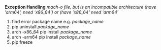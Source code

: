 **Exception Handling**
*mach-o file, but is an incompatible architecture (have 'arm64', need 'x86_64') or (have 'x86_64' need 'arm64'*
1. find error package name e.g. *package_name*
2. pip uninstall *package_name*
3. arch -x86_64 pip install *package_name*
3. arch -arm64 pip install *package_name*
4. pip freeze